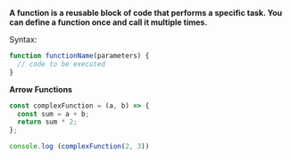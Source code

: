 **A function is a reusable block of code that performs a specific task. You can define a function once and call it multiple times.**

Syntax:
```js
function functionName(parameters) {
  // code to be executed
}
```
**Arrow Functions**

```js
const complexFunction = (a, b) => {
  const sum = a + b;
  return sum * 2;
};

console.log (complexFunction(2, 3))
```